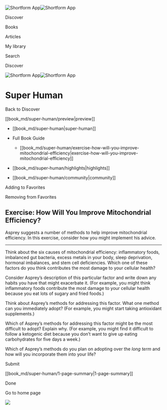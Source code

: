 ![Shortform App](/img/logo.36a2399e.svg)![Shortform App](/img/logo-dark.70c1b072.svg)

Discover

Books

Articles

My library

Search

Discover

![Shortform App](/img/logo.36a2399e.svg)![Shortform App](/img/logo-dark.70c1b072.svg)

# Super Human

Back to Discover

[[book_md/super-human/preview|preview]]

  * [[book_md/super-human|super-human]]
  * Full Book Guide

    * [[book_md/super-human/exercise-how-will-you-improve-mitochondrial-efficiency|exercise-how-will-you-improve-mitochondrial-efficiency]]
  * [[book_md/super-human/highlights|highlights]]
  * [[book_md/super-human/community|community]]



Adding to Favorites 

Removing from Favorites 

## Exercise: How Will You Improve Mitochondrial Efficiency?

Asprey suggests a number of methods to help improve mitochondrial efficiency. In this exercise, consider how you might implement his advice.

* * *

Think about the six causes of mitochondrial efficiency: inflammatory foods, imbalanced gut bacteria, excess metals in your body, sleep deprivation, hormonal imbalances, and stem cell deficiencies. Which one of these factors do you think contributes the most damage to your cellular health?

Consider Asprey’s description of this particular factor and write down any habits you have that might exacerbate it. (For example, you might think inflammatory foods contribute the most damage to your cellular health because you eat lots of sugary and fried foods.)

Think about Asprey’s methods for addressing this factor. What one method can you immediately adopt? (For example, you might start taking antioxidant supplements.)

Which of Asprey’s methods for addressing this factor might be the most difficult to adopt? Explain why. (For example, you might find it difficult to follow a ketogenic diet because you don’t want to give up eating carbohydrates for five days a week.)

Which of Asprey’s methods do you plan on adopting over the _long term_ and how will you incorporate them into your life?

Submit 

[[book_md/super-human/1-page-summary|1-page-summary]]

Done

Go to home page 

![](https://bat.bing.com/action/0?ti=56018282&Ver=2&mid=ec57b0dc-0953-46af-b832-e0af0e5400df&sid=f30c5e70639211ee87d33f0876d93783&vid=f30c9700639211eeb3a75d830392c94f&vids=0&msclkid=N&pi=0&lg=en-US&sw=800&sh=600&sc=24&nwd=1&tl=Shortform%20%7C%20Super%20Human&p=https%3A%2F%2Fwww.shortform.com%2Fapp%2Fbook%2Fsuper-human%2Fexercise-how-will-you-improve-mitochondrial-efficiency&r=&lt=490&evt=pageLoad&sv=1&rn=475408)
